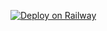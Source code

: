 [![Deploy on Railway](https://railway.app/button.svg)](https://railway.app/template/ENMnWo?referralCode=58LNBL)
